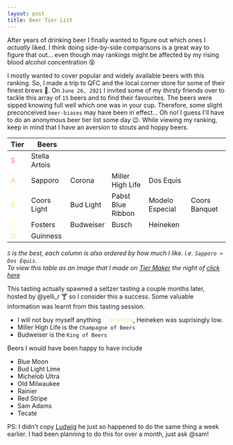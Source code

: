 ```yaml
---
layout: post
title: Beer Tier List
---
```


After years of drinking beer I finally wanted to figure out which ones I _actually_ liked. I think doing side-by-side comparisons is a great way to figure that out... even though may rankings might be affected by my rising blood alcohol concentration :dizzy_face:

I mostly wanted to cover popular and widely available beers with this ranking. So, I made a trip to QFC and the local corner store for some of their finest brews :beer:. On `June 26, 2021` I invited some of my _thirsty_ friends over to tackle this array of `15` beers and to find their favourites. The beers were sipped knowing full well which one was in your cup. Therefore, some slight preconceived `beer-biases` may have been in effect... Oh no! I guess I'll have to do an anonymous beer tier list some day :wink:. While viewing my ranking, keep in mind that I have an aversion to stouts and hoppy beers.

| Tier                                   | Beers         |           |                   |                 |               |
|----------------------------------------|---------------|-----------|-------------------|-----------------|---------------|
| <span style = "color:#FF7676">S</span> | Stella Artois |           |                   |                 |               |
| <span style = "color:#FFC48A">A</span> | Sapporo       | Corona    | Miller High Life  | Dos Equis       |               |
| <span style = "color:#FFE38D">B</span> | Coors Light   | Bud Light | Pabst Blue Ribbon | Modelo Especial | Coors Banquet |
| <span style = "color:#FFFF8F">C</span> | Fosters       | Budweiser | Busch             | Heineken        |               |
| <span style = "color:#C3FF89">D</span> | Guinness      |           |                   |                 |               |

_`S` is the best, each column is also ordered by how much I like. i.e. `Sapporo > Dos Equis`._  
_To view this table as an image that I made on [Tier Maker](https://tiermaker.com/) the night of [click here](/assets/img/beer.png)_

This tasting actually spawned a seltzer tasting a couple months later, hosted by @yelli_r :cocktail: so I consider this a success. Some valuable information was learnt from this tasting session.

- I will not buy myself anything <span style = "color:#FFFF8F">C</span> <span style = "color:#C3FF89">or below</span>, Heineken was suprisingly low.
- Miller High Life is the `Champagne of Beers`
- Budweiser is the `King of Beers`

Beers I would have been happy to have include

- Blue Moon
- Bud Light Lime
- Michelob Ultra
- Old Milwaukee
- Rainier
- Red Stripe
- Sam Adams
- Tecate

PS: I didn't copy [Ludwig](https://youtu.be/l0gWQtLjwKc) he just so happened to do the same thing a week earlier. I had been planning to do this for over a month, just ask @sam!
